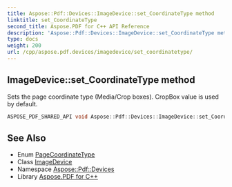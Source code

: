 ```yaml
---
title: Aspose::Pdf::Devices::ImageDevice::set_CoordinateType method
linktitle: set_CoordinateType
second_title: Aspose.PDF for C++ API Reference
description: 'Aspose::Pdf::Devices::ImageDevice::set_CoordinateType method. Sets the page coordinate type (Media/Crop boxes). CropBox value is used by default in C++.'
type: docs
weight: 200
url: /cpp/aspose.pdf.devices/imagedevice/set_coordinatetype/
---
```

## ImageDevice::set_CoordinateType method


Sets the page coordinate type (Media/Crop boxes). CropBox value is used by default.

```cpp
ASPOSE_PDF_SHARED_API void Aspose::Pdf::Devices::ImageDevice::set_CoordinateType(PageCoordinateType value)
```

## See Also

* Enum [PageCoordinateType](../../../aspose.pdf/pagecoordinatetype/)
* Class [ImageDevice](../)
* Namespace [Aspose::Pdf::Devices](../../)
* Library [Aspose.PDF for C++](../../../)
